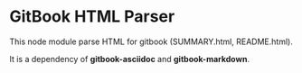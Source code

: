 # GitBook HTML Parser

This node module parse HTML for gitbook (SUMMARY.html, README.html).

It is a dependency of **gitbook-asciidoc** and **gitbook-markdown**.

